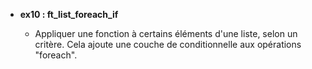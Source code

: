 - **ex10 : ft_list_foreach_if**

  - Appliquer une fonction à certains éléments d'une liste, selon un critère. Cela ajoute une couche de conditionnelle aux opérations "foreach".

